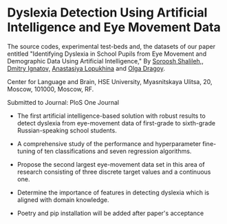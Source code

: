 # Dyslexia Detection Using Artificial Intelligence and Eye Movement Data


The source codes, experimental test-beds and, the datasets of our paper entitled "Identifying Dyslexia in School Pupils from Eye Movement and Demographic Data Using Artificial Intelligence,"
By [Soroosh Shalileh,](https://www.hse.ru/en/staff/srshalileh),
[Dmitry Ignatov,](https://www.hse.ru/en/staff/dima) [Anastasiya Lopukhina](https://www.hse.ru/en/staff/lopukhina) and [Olga Dragoy](https://www.hse.ru/en/staff/dragoy).

Center for Language and Brain, HSE University, Myasnitskaya Ulitsa, 20, Moscow, 101000, Moscow, RF. 

Submitted to Journal: PloS One Journal


- The first artificial intelligence-based solution with robust results to detect dyslexia from eye-movement data of first-grade to sixth-grade Russian-speaking school students.

- A comprehensive study of the performance and hyperparameter fine-tuning of ten classifications and seven regression algorithms.

- Propose the second largest eye-movement data set in this area of research consisting of three discrete target values and a continuous one.

- Determine the importance of features in detecting dyslexia which is aligned with domain knowledge.


- Poetry and pip installation will be added after paper's acceptance 
